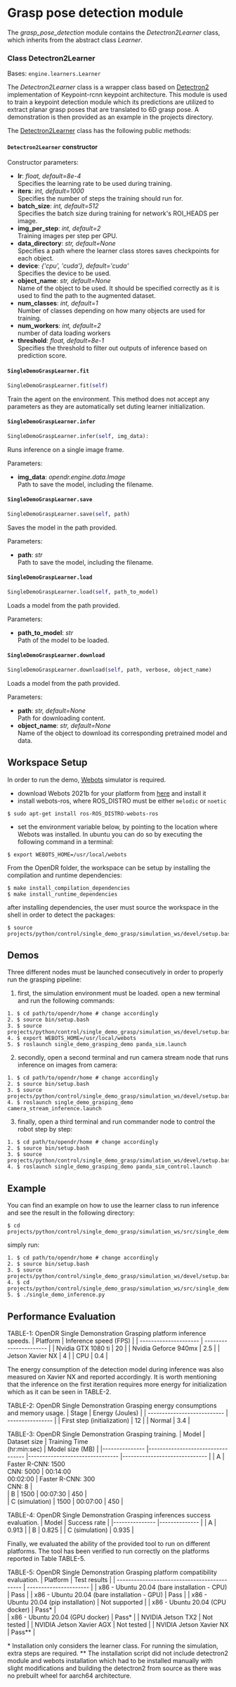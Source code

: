 # Grasp pose detection module

The *grasp_pose_detection* module contains the *Detectron2Learner* class, which inherits from the abstract class *Learner*.

### Class Detectron2Learner
Bases: `engine.learners.Learner`

The *Detectron2Learner* class is a wrapper class based on [Detectron2](https://github.com/facebookresearch/detectron2) implementation of Keypoint-rcnn keypoint architecture. This module is used to train a keypoint detection module which its predictions are utilized to extract planar grasp poses that are translated to 6D grasp pose. A demonstration is then provided as an example in the projects directory.

The [Detectron2Learner](/src/opendr/perception/object_detection_2d/detectron2/detectron2_learner.py) class has the following public methods:

#### `Detectron2Learner` constructor

Constructor parameters:


- **lr**: *float, default=8e-4*\
  Specifies the learning rate to be used during training.
- **iters**: *int, default=1000*\
  Specifies the number of steps the training should run for.
- **batch_size**: *int, default=512*\
  Specifies the batch size during training for network's ROI_HEADS per image.
- **img_per_step**: *int, default=2*\
  Training images per step per GPU.
- **data_directory**: *str, default=None*\
  Specifies a path where the learner class stores saves checkpoints for each object.
- **device**: *{'cpu', 'cuda'}, default='cuda'*\
  Specifies the device to be used.
- **object_name**: *str, default=None*\
  Name of the object to be used. It should be specified correctly as it is used to find the path to the augmented dataset.
- **num_classes**: *int, default=1*\
  Number of classes depending on how many objects are used for training.
- **num_workers**: *int, default=2*\
  number of data loading workers
- **threshold**: *float, default=8e-1*\
  Specifies the threshold to filter out outputs of inference based on prediction score.

#### `SingleDemoGraspLearner.fit`
```python
SingleDemoGraspLearner.fit(self)
```

Train the agent on the environment. This method does not accept any parameters as they are automatically set duting learner initialization.

#### `SingleDemoGraspLearner.infer`
```python
SingleDemoGraspLearner.infer(self, img_data):
```
Runs inference on a single image frame.

Parameters:

- **img_data**: *opendr.engine.data.Image*\
  Path to save the model, including the filename.

#### `SingleDemoGraspLearner.save`
```python
SingleDemoGraspLearner.save(self, path)
```
Saves the model in the path provided.

Parameters:

- **path**: *str*\
  Path to save the model, including the filename.


#### `SingleDemoGraspLearner.load`
```python
SingleDemoGraspLearner.load(self, path_to_model)
```
Loads a model from the path provided.

Parameters:

- **path_to_model**: *str*\
  Path of the model to be loaded.

#### `SingleDemoGraspLearner.download`
```python
SingleDemoGraspLearner.download(self, path, verbose, object_name)
```
Loads a model from the path provided.

Parameters:

- **path**: *str, default=None*\
  Path for downloading content.
- **object_name**: *str, default=None*\
  Name of the object to download its corresponding pretrained model and data.

## Workspace Setup

In order to run the demo, [Webots](https://cyberbotics.com/#download) simulator is required.
- download Webots 2021b for your platform from [here](https://github.com/cyberbotics/webots/releases/tag/R2021b) and install it
- install webots-ros, where ROS_DISTRO must be either `melodic` or `noetic`
```
$ sudo apt-get install ros-ROS_DISTRO-webots-ros
```
- set the environment variable below, by pointing to the location where Webots was installed.
In ubuntu you can do so by executing the following command in a terminal:
```
$ export WEBOTS_HOME=/usr/local/webots
```

From the OpenDR folder, the workspace can be setup by installing the compilation and runtime dependencies:

```
$ make install_compilation_dependencies
$ make install_runtime_dependencies
```

after installing dependencies, the user must source the workspace in the shell in order to detect the packages:

```
$ source projects/python/control/single_demo_grasp/simulation_ws/devel/setup.bash
```

## Demos

Three different nodes must be launched consecutively in order to properly run the grasping pipeline:

1. first, the simulation environment must be loaded. open a new terminal and run the following commands:

```
1. $ cd path/to/opendr/home # change accordingly
2. $ source bin/setup.bash
3. $ source projects/python/control/single_demo_grasp/simulation_ws/devel/setup.bash
4. $ export WEBOTS_HOME=/usr/local/webots
5. $ roslaunch single_demo_grasping_demo panda_sim.launch
```

2. secondly, open a second terminal and run camera stream node that runs inference on images from camera:
```
1. $ cd path/to/opendr/home # change accordingly
2. $ source bin/setup.bash
3. $ source projects/python/control/single_demo_grasp/simulation_ws/devel/setup.bash
4. $ roslaunch single_demo_grasping_demo camera_stream_inference.launch
```

3. finally, open a third terminal and run commander node to control the robot step by step:
```
1. $ cd path/to/opendr/home # change accordingly
2. $ source bin/setup.bash
3. $ source projects/python/control/single_demo_grasp/simulation_ws/devel/setup.bash
4. $ roslaunch single_demo_grasping_demo panda_sim_control.launch
```

## Example

You can find an example on how to use the learner class to run inference and see the result in the following directory:
```
$ cd projects/python/control/single_demo_grasp/simulation_ws/src/single_demo_grasping_demo/inference/
```
simply run:
```
1. $ cd path/to/opendr/home # change accordingly
2. $ source bin/setup.bash
3. $ source projects/python/control/single_demo_grasp/simulation_ws/devel/setup.bash
4. $ cd projects/python/control/single_demo_grasp/simulation_ws/src/single_demo_grasping_demo/inference/
5. $ ./single_demo_inference.py
```

## Performance Evaluation

TABLE-1: OpenDR Single Demonstration Grasping platform inference speeds.
| Platform              | Inference speed (FPS)  |
| --------------------- | ---------------------- | 
| Nvidia GTX 1080 ti    | 20                     |
| Nvidia Geforce 940mx  | 2.5                    | 
| Jetson Xavier NX      | 4                      | 
| CPU                   | 0.4                    | 



The energy consumption of the detection model during inference was also measured on Xavier NX and reported accordingly.
It is worth mentioning that the inference on the first iteration requires more energy for initialization which as it can be seen in TABLE-2.

TABLE-2: OpenDR Single Demonstration Grasping energy consumptions and memory usage.
| Stage                       | Energy (Joules)  |
| --------------------------- | ---------------- | 
| First step (initialization) | 12               |
| Normal                      | 3.4              | 


TABLE-3: OpenDR Single Demonstration Grasping training.
|   Model        | Dataset size                      | Training Time <br> (hr:min:sec) | Model size (MB)               | 
|--------------- |---------------------------------- |-------------------------------- |------------------------------ |
| A              | Faster R-CNN: 1500 <br> CNN: 5000 | 00:14:00 <br> 00:02:00          | Faster R-CNN: 300 <br> CNN: 8 |              
| B              | 1500                              | 00:07:30                        | 450                           |                              
| C (simulation) | 1500                              | 00:07:00                        | 450                           | 


TABLE-4: OpenDR Single Demonstration Grasping inferences success evaluation. 
|   Model        | Success rate  |
|--------------- |-------------- |
| A              | 0.913         |
| B              | 0.825         |
| C (simulation) | 0.935         | 


Finally, we evaluated the ability of the provided tool to run on different platforms.
The tool has been verified to run correctly on the platforms reported in Table TABLE-5. 

TABLE-5: OpenDR Single Demonstration Grasping platform compatibility evaluation.
| Platform                                     | Test results           |
| -------------------------------------------- | ---------------------- | 
| x86 - Ubuntu 20.04 (bare installation - CPU) | Pass                   |
| x86 - Ubuntu 20.04 (bare installation - GPU) | Pass                   | 
| x86 - Ubuntu 20.04 (pip installation)        | Not supported          | 
| x86 - Ubuntu 20.04 (CPU docker)              | Pass*                  |  
| x86 - Ubuntu 20.04 (GPU docker)              | Pass*                  | 
| NVIDIA Jetson TX2                            | Not tested             |
| NVIDIA Jetson Xavier AGX                     | Not tested             |
| NVIDIA Jetson Xavier NX                      | Pass**                 |

\* Installation only considers the learner class. For running the simulation, extra steps are required. \*\* The installation script did not include detectron2 module and webots installation which had to be installed manually with slight modifications and building the detectron2 from source as there was no prebuilt wheel for aarch64 architecture.

